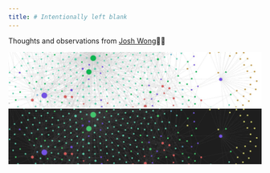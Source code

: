```yaml
---
title: # Intentionally left blank
---
```


Thoughts and observations from [Josh Wong](about/index.md)✍🏻

![Blog banner (light theme) - Graph of knowledge nodes](posts/assets/images/~blog-banner-light-theme.jpg#only-light)
![Blog banner (dark theme) - Graph of knowledge nodes](posts/assets/images/~blog-banner-dark-theme.jpg#only-dark)
